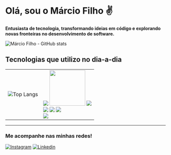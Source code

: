 # **Olá, sou o Márcio Filho ✌️**
**Entusiasta de tecnologia, transformando ideias em código e explorando novas fronteiras no desenvolvimento de software.**
<br>


![Márcio Filho - GitHub stats](https://github-readme-stats.vercel.app/api?username=marcio24&show_icons=true&hide=contribs,prs&theme=dracula&locale=pt-br&include_all_commits=true&count_private=true)


## Tecnologias que utilizo no dia-a-dia

<table>
  <tr>
    <td>
      <img src="https://github-readme-stats.vercel.app/api/top-langs/?username=marcio24&layout=compact&locale=pt-br" alt="Top Langs" />
    </td>
    <td >
      <img src="https://img.shields.io/badge/MySQL-00000F?style=for-the-badge&logo=mysql&logoColor=white"/>
      <img style="width: 112px" src="https://blog.desdelinux.net/wp-content/uploads/2024/01/logo-firebird-1024x255.jpeg.webp"/>
      <img src="https://img.shields.io/badge/JavaScript-F7DF1E?style=for-the-badge&logo=javascript&logoColor=black"/>
      <br>
      <img src="https://img.shields.io/badge/Delphi_RAD_Studio-B22222?style=for-the-badge&logo=delphi&logoColor=white"/>
      <img src="https://img.shields.io/badge/CSS-239120?&style=for-the-badge&logo=css3&logoColor=white"/>
      <img src="https://img.shields.io/badge/HTML-239120?style=for-the-badge&logo=html5&logoColor=white"/>
      <br>
      <img src="https://img.shields.io/badge/TypeScript-007ACC?style=for-the-badge&logo=typescript&logoColor=white"/>
    </td>
  </tr>
</table>



---

### **Me acompanhe nas minhas redes!**
[![Instagram](https://img.shields.io/badge/Instagram-E4405F?style=for-the-badge&logo=instagram&logoColor=white)](https://www.instagram.com/eu_marciooo/) [![Linkedin](https://img.shields.io/badge/LinkedIn-0077B5?style=for-the-badge&logo=linkedin&logoColor=white)](#)



